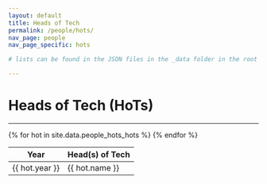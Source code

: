 ```yaml
---
layout: default
title: Heads of Tech
permalink: /people/hots/
nav_page: people
nav_page_specific: hots

# lists can be found in the JSON files in the _data folder in the root of the repo

---
```


# Heads of Tech (HoTs)

------

<div class="col-12 col-sm-8 col-lg-6 col-xl-4 m-auto">
  <table class="table table-striped table-bordered border-primary table-sm text-center">
    <thead><tr class="bg-primary text-white">
        <th scope="col">Year</th>
        <th scope="col">Head(s) of Tech</th>
    </tr></thead>
    <tbody>
        {% for hot in site.data.people_hots_hots %}<tr{% if forloop.first %} class="border-bottom-3"{% endif %}>
            <td>{{ hot.year }}</td>
            <td>{{ hot.name }}</td>
        </tr>
        {% endfor %}
    </tbody>
  </table>
</div>
